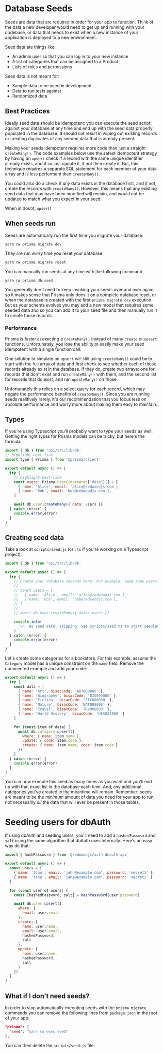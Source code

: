 # Database Seeds

Seeds are data that are required in order for your app to function. Think of
the data a new developer would need to get up and running with your codebase, or
data that needs to exist when a new instance of your application is deployed to
a new environment.

Seed data are things like:

* An admin user so that you can log in to your new instance
* A list of categories that can be assigned to a Product
* Lists of roles and permissions

Seed data is not meant for:

* Sample data to be used in development
* Data to run tests against
* Randomized data

## Best Practices

Ideally seed data should be idempotent: you can execute the seed
script against your database at any time and end up with the seed data properly
populated in the database. It should not result in wiping out existing records
or creating duplicates of any seeded data that is already present.

Making your seeds idempotent requires more code than just a straight
`createMany()`. The code examples below use the safest idempotent strategy
by having an `upsert` check if a record with the same unique identifier
already exists, and if so just update it, if not then create it. But, this
technique requires a separate SQL statement for each member of your data array
and is less performant than `createMany()`.

You could also do a check if *any* data exists in the database first, and if
not, create the records with `createMany()`. However, this means that any
existing seed data that may have been modified will remain, and would not be
updated to match what you expect in your seed.

When in doubt, `upsert`!

## When seeds run

Seeds are automatically run the first time you migrate your database:

```bash
yarn rw prisma migrate dev
```

They are run *every* time you reset your database:

```bash
yarn rw prisma migrate reset
```

You can manually run seeds at any time with the following command:

```
yarn rw prisma db seed
```

You generally don't need to keep invoking your seeds over and over again, so it
makes sense that Prisma only does it on a complete database reset, or when the
database is created with the first `prisma migrate dev` execution. But as your
schema evolves you may add a new model that requires some seeded data and so
you can add it to your seed file and then manually run it to create those
records.

### Performance

Prisma is faster at execting a `createMany()` instead of many `create` or
`upsert` functions. Unfortunately, you lose the ability to easily make your seed
idempotent with a single function call.

One solution to simulate an `upsert` will still using `createMany()` could be
to start with the full array of data and first check to see whether each of
those records already exist in the database. If they do, create two
arrays: one for records that don't exist and run `createMany()` with them, and
the second list for records that do exist, and run `updateMany()` on those.

Unfortunately this relies on a select query for each record, which may negate
the performance benefits of `createMany()`. Since you are running seeds
realitively rarely, it's our recommendation that you focus less on absolute
performance and worry more about making them easy to maintain.

## Types

If you're using Typescript you'll probably want to type your seeds as well.
Getting the right types for Prisma models can be tricky, but here's the formula:

```javascript title="scripts/seed.ts"
import { db } from 'api/src/lib/db'
// highlight-next-line
import type { Prisma } from '@prisma/client'

export default async () => {
  try {
    // highlight-next-line
    const users: Prisma.UserCreateArgs['data'][] = [
      { name: 'Alice', email: 'alice@redwoodjs.com },
      { name: 'Bob', email: 'bob@redwoodjs.com },
    ]

    await db.user.createMany({ data: users })
  } catch (error) {
    console.error(error)
  }
}
```

## Creating seed data

Take a look at `scripts/seed.js` (or `.ts` if you're working on a Typescript
project):

```javascript title="scripts/seed.js"
import { db } from 'api/src/lib/db'

export default async () => {
  try {
    // Create your database records here! For example, seed some users:
    //
    // const users = [
    //   { name: 'Alice', email: 'alice@redwoodjs.com },
    //   { name: 'Bob', email: 'bob@redwoodjs.com },
    // ]
    //
    // await db.user.createMany({ data: users })

    console.info(
      '\n  No seed data, skipping. See scripts/seed.ts to start seeding your database!\n'
    )
  } catch (error) {
    console.error(error)
  }
}
```

Let's create some categories for a bookstore. For this example, assume the
`Category` model has a unique constraint on the `name` field. Remove the
commented example and add your code:

```javascript title="scripts/seed.js"
export default async () => {
  try {
    const data = [
      { name: 'Art', bisacCode: 'ART000000' },
      { name: 'Biography', bisacCode: 'BIO000000' },
      { name: 'Fiction', bisacCode: 'FIC000000' },
      { name: 'Nature', bisacCode: 'NAT000000' },
      { name: 'Travel', bisacCode: 'TRV000000' },
      { name: 'World History', bisacCode: 'HIS037000' }
    ]

    for (const item of data) {
      await db.category.upsert({ 
        where: { name: item.name },
        update: { code: item.code },
        create: { name: item.name, code: item.code } 
      })
    }
  } catch (error) {
    console.error(error)
  }
}
```

You can now execute this seed as many times as you want and you'll end up with
that exact list in the database each time. And, any additional categories you've
created in the meantime will remain. Remember: seeds are meant to be the
*minimum* amount of data you need for your app to run, not necessarily *all* the
data that will ever be present in those tables.

# Seeding users for dbAuth

If using dbAuth and seeding users, you'll need to add a `hashedPassword` and
`salt` using the same algorithm that dbAuth uses internally. Here's an easy way
do that:

```javascript title="scripts/seed.js"
import { hashPassword } from '@redwoodjs/auth-dbauth-api'

export default async () => {
  const users = [
    { name: 'John', email: 'john@example.com', password: 'secret1' },
    { name: 'Jane', email: 'jane@example.com', password: 'secret2' }
  ]

  for (const user of users) {
    const [hashedPassword, salt] = hashPassword(user.password)

    await db.user.upsert({
      where: { 
        email: user.email 
      },
      create: { 
        name: user.name,
        email: user.email,
        hashedPassword,
        salt
      },
      update: {
        name: user.name,
        hashedPassword,
        salt
      }
    })
  }
}
```

## What if I don't need seeds?

In order to stop automatically executing seeds with the `prisma migrate`
commands you can remove the following lines from `package.json` in the root of
your app:

```json
"prisma": {
  "seed": "yarn rw exec seed"
},
```

You can then delete the `scripts/seed.js` file.
